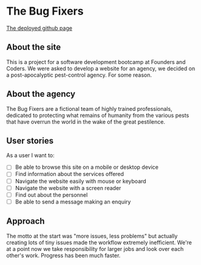 # The Bug Fixers

[The deployed github page](https://fac27.github.io/FAC-webAgency/)

## About the site
This is a project for a software development bootcamp at Founders and Coders. We were asked to develop a website for an agency, we decided on a post-apocalyptic pest-control agency. For some reason.

## About the agency
The Bug Fixers are a fictional team of highly trained professionals, dedicated to protecting what remains of humanity from the various pests that have overrun the world in the wake of the great pestilence.

## User stories

As a user I want to:
- [ ] Be able to browse this site on a mobile or desktop device
- [ ] Find information about the services offered
- [ ] Navigate the website easily with mouse or keyboard
- [ ] Navigate the website with a screen reader
- [ ] Find out about the personnel
- [ ] Be able to send a message making an enquiry

## Approach

The motto at the start was "more issues, less problems" but actually creating lots of tiny issues made the workflow extremely inefficient. We're at a point now we take responsibility for larger jobs and look over each other's work. Progress has been much faster.
